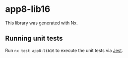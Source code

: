 # app8-lib16

This library was generated with [Nx](https://nx.dev).

## Running unit tests

Run `nx test app8-lib16` to execute the unit tests via [Jest](https://jestjs.io).
